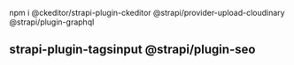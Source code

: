 npm i @ckeditor/strapi-plugin-ckeditor @strapi/provider-upload-cloudinary @strapi/plugin-graphql 
## strapi-plugin-tagsinput @strapi/plugin-seo